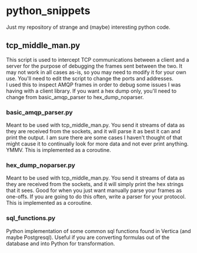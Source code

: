 # python_snippets
Just my repository of strange and (maybe) interesting python code.

## tcp_middle_man.py 
This script is used to intercept TCP communications between a client and a server for the purpose of debugging the frames sent between the two.  It may not work in all cases as-is, so you may need to modify it for your own use.  You'll need to edit the script to change the ports and addresses.  
I used this to inspect AMQP frames in order to debug some issues I was having with a client library.  If you want a hex dump only, you'll need to change from basic_amqp_parser to hex_dump_noparser.

### basic_amqp_parser.py
Meant to be used with tcp_middle_man.py.  You send it streams of data as they are received from the sockets, and it will parse it as best it can and print the output.  I am sure there are some cases I haven't thought of that might cause it to continually look for more data and not ever print anything. YMMV.  This is implemented as a coroutine.  

### hex_dump_noparser.py
Meant to be used with tcp_middle_man.py.  You send it streams of data as they are received from the sockets, and it will simply print the hex strings that it sees.  Good for when you just want manually parse your frames as one-offs.  If you are going to do this often, write a parser for your protocol. This is implemented as a coroutine.  

### sql_functions.py
Python implementation of some common sql functions found in Vertica (and maybe Postgresql). Useful if you are converting formulas out of the database and into Python for transformation.
